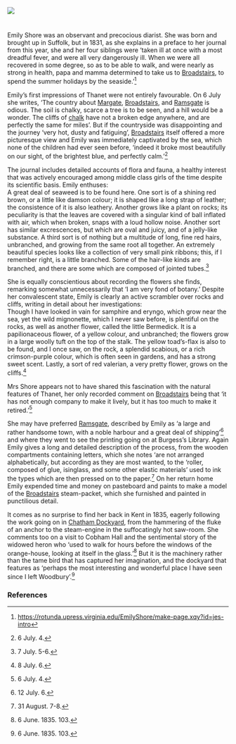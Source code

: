 <a href="https://dev.visual-essays.app"><img src="https://dev-visual-essays.netlify.app/images/ve-button.png"/></a> 
<param author="Professor Carolyn Oulton" banner="https://upload.wikimedia.org/wikipedia/commons/d/d1/Emily_Shore_journal_6_October_1936.jpg" layout="vtl" title="Margaret Emily Shore (1819-1839)" ve-config=""/>

<param aliases="Broadstairs" eid="Q922739" ve-entity=""/>
<param aliases="Margate" eid="Q618045" ve-entity=""/>
<param aliases="Ramsgate" eid="Q736439" ve-entity=""/>
<param aliases="Thanet" eid="Q1752642" ve-entity=""/>
<param aliases="Cobham Hall" eid="Q5138885" ve-entity=""/>

#

Emily Shore was an observant and precocious diarist. She was born and brought up in Suffolk, but in 1831, as she explains in a preface to her journal from this year, she and her four siblings were ‘taken ill at once with a most dreadful fever, and were all very dangerously ill. When we were all recovered in some degree, so as to be able to walk, and were nearly as strong in health, papa and mamma determined to take us to [Broadstairs](/dickens/broadstairs-19th-century), to spend the summer holidays by the seaside.’[^ref1] 
<param ve-image-v2 manifest="https://iiif.juncture-digital.org/wc:Margaret_Emily_Shore_engraving.jpg/manifest.json">
<param center="Q922739" ve-map="" zoom="15"/>

Emily’s first impressions of Thanet were not entirely favourable. On 6 July she writes, ‘The country about [Margate](/dickens/19c-margate), [Broadstairs](/dickens/broadstairs-19th-century), and [Ramsgate](/dickens/19c-ramsgate) is odious. The soil is chalky, scarce a tree is to be seen, and a hill would be a wonder. The cliffs of [chalk](/landscape/kentish-chalk) have not a broken edge anywhere, and are perfectly the same for miles’. But if the countryside was disappointing and the journey ‘very hot, dusty and fatiguing’,  [Broadstairs](/dickens/broadstairs-19th-century) itself offered a more picturesque view and Emily was immediately captivated by the sea, which none of the children had ever seen before, ‘indeed it broke most beautifully on our sight, of the brightest blue, and perfectly calm.’[^ref2]
<param ve-image-v2 manifest="https://iiif.juncture-digital.org/wc:From_the_cliffs%2C_Broadstairs%2C_England-LCCN2002696430.jpg/manifest.json">
<param center="Q618045" ve-map="" zoom="10"/>
<param center="Q922739" ve-map="" zoom="10"/>
<param center="Q736439" ve-map="" zoom="10"/>
<param center="Q26532465" ve-map="" zoom="10"/>
<param center="Q1752642" ve-map="" zoom="10"/>
 
The journal includes detailed accounts of flora and fauna, a healthy interest that was actively encouraged among middle class girls of the time despite its scientific basis. Emily enthuses:   
A great deal of seaweed is to be found here. One sort is of a shining red brown, or a little like damson colour; it is shaped like a long strap of leather; the consistence of it is also leathery. Another grows like a plant on rocks; its peculiarity is that the leaves are covered with a singular kind of ball inflated with air, which when broken, snaps with a loud hollow noise. Another sort has similar excrescences, but which are oval and juicy, and of a jelly-like substance. A third sort is of nothing but a multitude of long, fine red hairs, unbranched, and growing from the same root all together. An extremely beautiful species looks like a collection of very small pink ribbons; this, if I remember right, is a little branched. Some of the hair-like kinds are branched, and there are some which are composed of jointed tubes.[^ref3]  
<param ve-image-v2 manifest="https://iiif.juncture-digital.org/wc:Seaweed_600.jpg/manifest.json">

She is equally conscientious about recording the flowers she finds, remarking somewhat unnecessarily that ‘I am very fond of botany.’ Despite her convalescent state, Emily is clearly an active scrambler over rocks and cliffs, writing in detail about her investigations:   
Though I have looked in vain for samphire and eryngo, which grow near the sea, yet the wild mignonette, which I never saw before, is plentiful on the rocks, as well as another flower, called the little Bermedick. It is a papilionaceous flower, of a yellow colour, and unbranched; the flowers grow in a large woolly tuft on the top of the stalk. The yellow toad’s-flax is also to be found, and I once saw, on the rock, a splendid scabious, or a rich crimson-purple colour, which is often seen in gardens, and has a strong sweet scent. Lastly, a sort of red valerian, a very pretty flower, grows on the cliffs.[^ref4]
<param ve-image-v2 manifest="https://iiif.juncture-digital.org/wc:Samphire_growing_at_the_high_tide_mark.jpg/manifest.json">
<param ve-image-v2 manifest="https://iiif.juncture-digital.org/wc:Eryngium_Cawdor_03.jpg/manifest.json">
<param ve-image-v2 manifest="https://iiif.juncture-digital.org/wc:Wild_Mignonette._Reseda_lutea_%2834976002624%29.jpg/manifest.json">
<param ve-image-v2 manifest="https://iiif.juncture-digital.org/wc:%D0%A0%D0%B0%D1%81%D1%82%D1%83%D1%89%D0%B8%D0%B5_%D0%BD%D0%B0_%D0%BA%D0%B0%D0%BC%D0%BD%D1%8F%D1%85.jpg/manifest.json">
<param ve-image-v2 manifest="https://iiif.juncture-digital.org/wc:The_flowering_plants%2C_grasses%2C_sedges%2C_and_ferns_of_Great_Britain_%28Pl._160%29_%288517612401%29.jpg/manifest.json">
<param ve-image-v2 manifest="https://iiif.juncture-digital.org/wc:Scabious_-_geograph.org.uk_-_496055.jpg/manifest.json">
<param ve-image-v2 manifest="https://iiif.juncture-digital.org/wc:RedValerian.jpg/manifest.json">
<param center="Q26532465" ve-map="" zoom="10"/>

Mrs Shore appears not to have shared this fascination with the natural features of Thanet, her only recorded comment on [Broadstairs](/dickens/broadstairs-19th-century) being that ‘it has not enough company to make it lively, but it has too much to make it retired.’[^ref5] 
<param label="Broadstairs" url="https://stor.artstor.org/stor/c5128fb0-fda9-44dc-adda-4573ed973526" ve-image=""/>
<param center="Q1752642" ve-map="" zoom="10"/>
<param center="Q922739" ve-map="" zoom="10"/>

She may have preferred [Ramsgate](/dickens/19c-ramsgate), described by Emily as ‘a large and rather handsome town, with a noble harbour and a great deal of shipping’[^ref6]  and where they went to see the printing going on at Burgess’s Library. Again Emily gives a long and detailed description of the process, from the wooden compartments containing letters, which she notes ‘are not arranged alphabetically, but according as they are most wanted, to the ‘roller, composed of glue, isinglass, and some other elastic materials’ used to ink the types which are then pressed on to the paper.[^ref7] On her return home Emily expended time and money on pasteboard and paints to make a model of the [Broadstairs](/dickens/broadstairs-19th-century) steam-packet, which she furnished and painted in punctilious detail. 
<param label="Ramsgate, 1830" url="https://stor.artstor.org/stor/c7983b3e-e756-442c-81ad-5a75c9941c5f" ve-image=""/>
<param center="Q736439" ve-map="" zoom="10"/>
<param center="Q922739" ve-map="" zoom="10"/>

It comes as no surprise to find her back in Kent in 1835, eagerly following the work going on in [Chatham Dockyard](/19c/19c-chatham-dockyard), from the hammering of the fluke of an anchor to the steam-engine in the suffocatingly hot saw-room. She comments too on a visit to Cobham Hall and the sentimental story of the widowed heron who ‘used to walk for hours before the windows of the orange-house, looking at itself in the glass.’[^ref9]  But it is the machinery rather than the tame bird that has captured her imagination, and the dockyard that features as ‘perhaps the most interesting and wonderful place I have seen since I left Woodbury’.[^ref9]
<param label="Chatham Dockyard" url="https://stor.artstor.org/stor/f04e222b-2912-487e-8194-b1a6e24c51c1" ve-image=""/>
<param center="Q10668204" ve-map="" zoom="10"/>
<param center="Q5138885" ve-map="" zoom="10"/>

### References

[^ref1]: https://rotunda.upress.virginia.edu/EmilyShore/make-page.xqy?id=jes-intro
[^ref2]: 6 July. 4.
[^ref3]: 7 July. 5-6.
[^ref4]: 8 July. 6.
[^ref5]: 6 July. 4.
[^ref6]: 12 July. 6.
[^ref7]: 31 August. 7-8.
[^ref8]: 6 June. 1835. 103.
[^ref9]: 6 June. 1835. 103.
